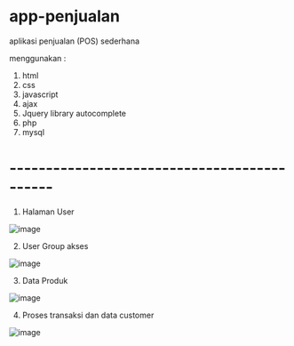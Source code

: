 # app-penjualan
aplikasi penjualan (POS) sederhana

menggunakan :
1. html
2. css
3. javascript
4. ajax
5. Jquery library autocomplete
6. php
7. mysql

# -------------------------------------------- #

1. Halaman User

![image](https://user-images.githubusercontent.com/15051518/138875737-04296281-d1e5-4ebc-8462-f0e061eae986.png)


2. User Group akses

![image](https://user-images.githubusercontent.com/15051518/138876048-e0050222-6319-43a2-aaa0-e95d3481af29.png)

3. Data Produk

![image](https://user-images.githubusercontent.com/15051518/138876129-419171af-3df4-4c77-a296-70baf01e6a52.png)

4. Proses transaksi dan data customer

![image](https://user-images.githubusercontent.com/15051518/138876315-3da173d1-8a19-43b6-8296-2f92321f92b7.png)

